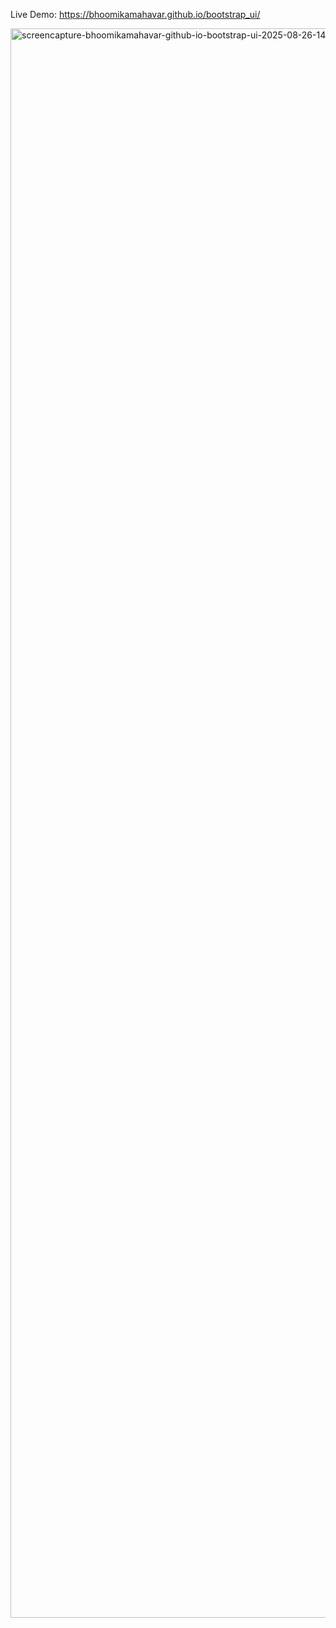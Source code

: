 Live Demo: https://bhoomikamahavar.github.io/bootstrap_ui/

<img width="1440" height="2543" alt="screencapture-bhoomikamahavar-github-io-bootstrap-ui-2025-08-26-14_49_25" src="https://github.com/user-attachments/assets/824f00f1-80d2-406c-9249-fb7bb302cdce" />
